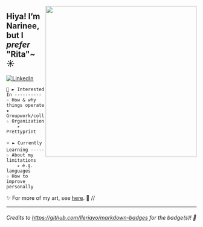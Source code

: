 [<img align="right" src="https://user-images.githubusercontent.com/99511890/153737229-5d0beb80-4261-4a1d-aae6-2904a1c5ba98.png" width="400"></img>](https://www.kritacism.carrd.co/)
## Hiya! I’m Narinee, but I *prefer* "Rita"~ ☀ 
[![LinkedIn](https://img.shields.io/badge/linkedin-%230077B5.svg?style=for-the-badge&logo=linkedin&logoColor=white&link=https://www.linkedin.com/in/noppakovat/)](https://www.linkedin.com/in/noppakovat/)

	🌙 ► Interested In ----------
	☆ How & why things operate
 	★ Groupwork/collaborations
	☆ Organization
		⭒ Prettyprint
	
	⭐ ► Currently Learning -----
	☆ About my limitations
		⭒ e.g. languages
 	☆ How to improve personally 
	
✨ For more of my art, see [here](https://www.kritacism.carrd.co/). 🙂 // 
<hr></hr>

###### *Credits to https://github.com/Ileriayo/markdown-badges for the badge(s)!* 🌠 ######
